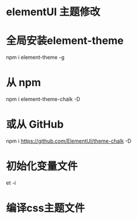 # elementUI 主题修改

# 全局安装element-theme
npm i element-theme -g
# 从 npm
npm i element-theme-chalk -D
# 或从 GitHub
npm i https://github.com/ElementUI/theme-chalk -D

# 初始化变量文件
et -i
# 编译css主题文件